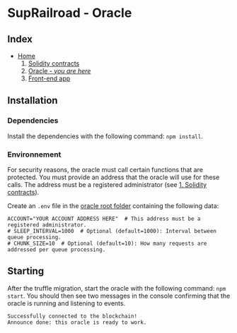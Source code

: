 # SupRailroad - Oracle

## Index
- [Home](https://github.com/EmpireDemocratiqueDuPoulpe/SupRailroad/blob/main/README.md)
	1. [Solidity contracts](https://github.com/EmpireDemocratiqueDuPoulpe/SupRailroad/blob/main/truffle/README.md)
	2. [Oracle - _you are here_](https://github.com/EmpireDemocratiqueDuPoulpe/SupRailroad/blob/main/oracle/README.md)
	3. [Front-end app](https://github.com/EmpireDemocratiqueDuPoulpe/SupRailroad/blob/main/client/README.md)

## Installation
### Dependencies
Install the dependencies with the following command: `npm install`.

### Environnement
For security reasons, the oracle must call certain functions that are protected. You must provide an address that the
oracle will use for these calls. The address must be a registered administrator (see [1. Solidity contracts](https://github.com/EmpireDemocratiqueDuPoulpe/SupRailroad/blob/main/truffle/README.md)).

Create an `.env` file in the [oracle root folder](https://github.com/EmpireDemocratiqueDuPoulpe/SupRailroad/tree/main/oracle)
containing the following data:
```dotenv
ACCOUNT="YOUR ACCOUNT ADDRESS HERE"  # This address must be a registered administrator.
# SLEEP_INTERVAL=1000  # Optional (default=1000): Interval between queue processing.
# CHUNK_SIZE=10  # Optional (default=10): How many requests are addressed per queue processing.
```

## Starting
After the truffle migration, start the oracle with the following command: `npm start`. You should then see two messages
in the console confirming that the oracle is running and listening to events.
```
Successfully connected to the blockchain!
Announce done: this oracle is ready to work.
```
